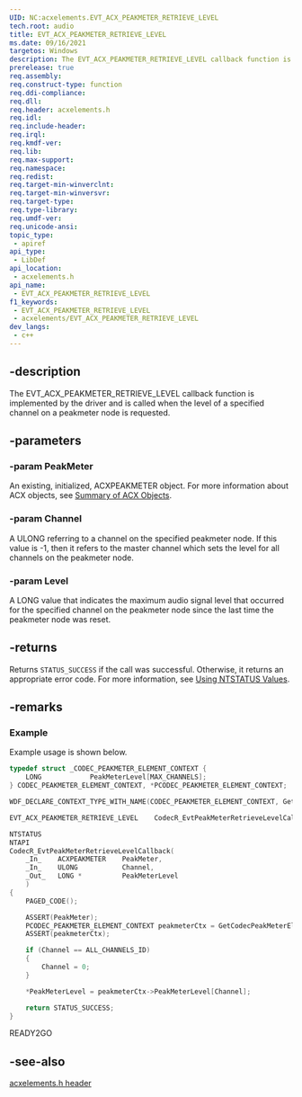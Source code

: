 ```yaml
---
UID: NC:acxelements.EVT_ACX_PEAKMETER_RETRIEVE_LEVEL
tech.root: audio 
title: EVT_ACX_PEAKMETER_RETRIEVE_LEVEL
ms.date: 09/16/2021
targetos: Windows
description: The EVT_ACX_PEAKMETER_RETRIEVE_LEVEL callback function is implemented by the driver and is called when the level of a specified channel on a peakmeter node is requested.
prerelease: true
req.assembly: 
req.construct-type: function
req.ddi-compliance: 
req.dll: 
req.header: acxelements.h
req.idl: 
req.include-header: 
req.irql: 
req.kmdf-ver: 
req.lib: 
req.max-support: 
req.namespace: 
req.redist: 
req.target-min-winverclnt: 
req.target-min-winversvr: 
req.target-type: 
req.type-library: 
req.umdf-ver: 
req.unicode-ansi: 
topic_type:
 - apiref
api_type:
 - LibDef
api_location:
 - acxelements.h
api_name:
 - EVT_ACX_PEAKMETER_RETRIEVE_LEVEL
f1_keywords:
 - EVT_ACX_PEAKMETER_RETRIEVE_LEVEL
 - acxelements/EVT_ACX_PEAKMETER_RETRIEVE_LEVEL
dev_langs:
 - c++
---
```


## -description

The EVT_ACX_PEAKMETER_RETRIEVE_LEVEL callback function is implemented by the driver and is called when the level of a specified channel on a peakmeter node is requested.

## -parameters

### -param PeakMeter

An existing, initialized, ACXPEAKMETER object. For more information about ACX objects, see [Summary of ACX Objects](/windows-hardware/drivers/audio/acx-summary-of-objects). 

### -param Channel

A ULONG referring to a channel on the specified peakmeter node. If this value is -1, then it refers to the master channel which sets the level for all channels on the peakmeter node. 

### -param Level

A LONG value that indicates the maximum audio signal level that occurred for the specified channel on the peakmeter node since the last time the peakmeter node was reset. 

## -returns

Returns `STATUS_SUCCESS` if the call was successful. Otherwise, it returns an appropriate error code. For more information, see [Using NTSTATUS Values](/windows-hardware/drivers/kernel/using-ntstatus-values).

## -remarks

### Example

Example usage is shown below.

```cpp
typedef struct _CODEC_PEAKMETER_ELEMENT_CONTEXT {
    LONG            PeakMeterLevel[MAX_CHANNELS];
} CODEC_PEAKMETER_ELEMENT_CONTEXT, *PCODEC_PEAKMETER_ELEMENT_CONTEXT;

WDF_DECLARE_CONTEXT_TYPE_WITH_NAME(CODEC_PEAKMETER_ELEMENT_CONTEXT, GetCodecPeakMeterElementContext)

EVT_ACX_PEAKMETER_RETRIEVE_LEVEL    CodecR_EvtPeakMeterRetrieveLevelCallback;

NTSTATUS
NTAPI
CodecR_EvtPeakMeterRetrieveLevelCallback(
    _In_    ACXPEAKMETER    PeakMeter,
    _In_    ULONG           Channel,
    _Out_   LONG *          PeakMeterLevel
    )
{
    PAGED_CODE();

    ASSERT(PeakMeter);
    PCODEC_PEAKMETER_ELEMENT_CONTEXT peakmeterCtx = GetCodecPeakMeterElementContext(PeakMeter);
    ASSERT(peakmeterCtx);

    if (Channel == ALL_CHANNELS_ID)
    {
        Channel = 0;
    }

    *PeakMeterLevel = peakmeterCtx->PeakMeterLevel[Channel];

    return STATUS_SUCCESS;
}
```
READY2GO

## -see-also

[acxelements.h header](index.md)

